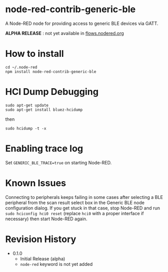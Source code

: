 node-red-contrib-generic-ble
===

A Node-RED node for providing access to generic BLE devices via GATT.

**ALPHA RELEASE** : not yet available in [flows.nodered.org](https://flows.nodered.org)

# How to install

```
cd ~/.node-red
npm install node-red-contrib-generic-ble
```

# HCI Dump Debugging

```
sudo apt-get update
sudo apt-get install bluez-hcidump
```

then

```
sudo hcidump -t -x
```

# Enabling trace log

Set `GENERIC_BLE_TRACE=true` on starting Node-RED.

# Known Issues

Connecting to peripherals keeps failing in some cases after selecting a BLE peripheral from the scan result select box in the Generic BLE node configuration dialog. If you get stuck in that case, stop Node-RED and run `sudo hciconfig hci0 reset` (replace `hci0` with a proper interface if necessary) then start Node-RED again.

# Revision History

* 0.1.0
  - Initial Release (alpha)
  - `node-red` keyword is not yet added
